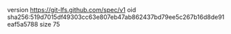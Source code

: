 version https://git-lfs.github.com/spec/v1
oid sha256:519d7015df49303cc63e807eb47ab862437bd79ee5c267b16d8de91eaf5a5788
size 75
